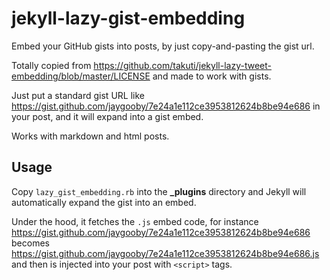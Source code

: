 # jekyll-lazy-gist-embedding
Embed your GitHub gists into posts, by just copy-and-pasting the gist url.

Totally copied from https://github.com/takuti/jekyll-lazy-tweet-embedding/blob/master/LICENSE and made to work with gists.

Just put a standard gist URL like https://gist.github.com/jaygooby/7e24a1e112ce3953812624b8be94e686 in your post, and it will expand into a gist embed.

Works with markdown and html posts.

## Usage
Copy `lazy_gist_embedding.rb` into the **_plugins** directory and Jekyll will automatically expand the gist into an embed.

Under the hood, it fetches the `.js` embed code, for instance https://gist.github.com/jaygooby/7e24a1e112ce3953812624b8be94e686 becomes https://gist.github.com/jaygooby/7e24a1e112ce3953812624b8be94e686.js and then is injected into your post with `<script>` tags.
